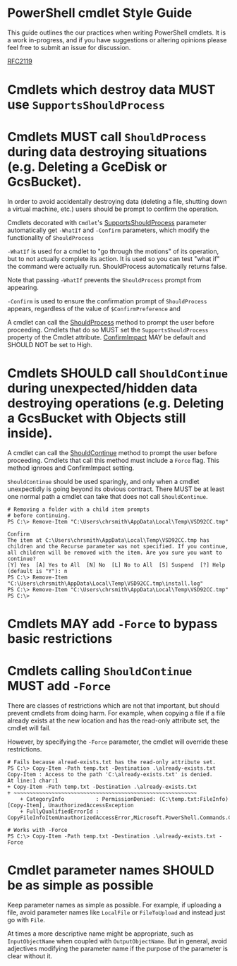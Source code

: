 # PowerShell cmdlet Style Guide #

This guide outlines the our practices when writing PowerShell cmdlets. It is a
work in-progress, and if you have suggestions or altering opinions please feel
free to submit an issue for discussion.

[RFC2119](http://www.ietf.org/rfc/rfc2119.txt)

# Cmdlets which destroy data MUST use `SupportsShouldProcess`
# Cmdlets MUST call `ShouldProcess` during data destroying situations (e.g. Deleting a GceDisk or GcsBucket).

In order to avoid accidentally destroying data (deleting a file, shutting down a
virtual machine, etc.) users should be prompt to confirm the operation.

Cmdlets decorated with `Cmdlet`'s [SupportsShouldProcess](https://msdn.microsoft.com/en-us/library/system.management.automation.cmdletcommonmetadataattribute.supportsshouldprocess.aspx)
parameter automatically get `-WhatIf` and `-Confirm` parameters, which modify the functionality of `ShouldProcess`

`-WhatIf` is used for a cmdlet to "go through the motions" of its operation, but
to not actually complete its action. It is used so you can test "what if" the
command were actually run. ShouldProcess automatically returns false.

Note that passing `-WhatIf` prevents the `ShouldProcess` prompt from appearing.

`-Confirm` is used to ensure the confirmation prompt of `ShouldProcess` appears, regardless of the value of `$ConfirmPreference` and 

A cmdlet can call  the [ShouldProcess](https://msdn.microsoft.com/en-us/library/system.management.automation.cmdlet.shouldprocess.aspx)
method to prompt the user before proceeding. Cmdlets that do so MUST set the `SupportsShouldProcess` property
of the Cmdlet attribute. [ConfirmImpact](https://msdn.microsoft.com/en-us/library/system.management.automation.cmdletcommonmetadataattribute.confirmimpact.aspx)
MAY be default and SHOULD NOT be set to High.

# Cmdlets SHOULD call `ShouldContinue` during unexpected/hidden data destroying operations (e.g. Deleting a GcsBucket with Objects still inside).

A cmdlet can call the [ShouldContinue](https://msdn.microsoft.com/en-us/library/system.management.automation.cmdlet.shouldcontinue.aspx) method to prompt
the user before proceeding. Cmdlets that call this method must include a `Force` flag. This method ignroes
and ConfirmImpact setting.

`ShouldContinue` should be used sparingly, and only when a cmdlet unexpectidly is going beyond its obvious
contract. There MUST be at least one normal path a cmdlet can take that does not call `ShouldContinue`.

````
# Removing a folder with a child item prompts
# before continuing.
PS C:\> Remove-Item "C:\Users\chrsmith\AppData\Local\Temp\VSD92CC.tmp"

Confirm
The item at C:\Users\chrsmith\AppData\Local\Temp\VSD92CC.tmp has children and the Recurse parameter was not specified. If you continue, all children will be removed with the item. Are you sure you want to continue?
[Y] Yes  [A] Yes to All  [N] No  [L] No to All  [S] Suspend  [?] Help (default is "Y"): n
PS C:\> Remove-Item "C:\Users\chrsmith\AppData\Local\Temp\VSD92CC.tmp\install.log"
PS C:\> Remove-Item "C:\Users\chrsmith\AppData\Local\Temp\VSD92CC.tmp"
PS C:\>
````


# Cmdlets MAY add `-Force` to bypass basic restrictions
# Cmdlets calling `ShouldContinue` MUST add `-Force`

There are classes of restrictions which are not that important, but should
prevent cmdlets from doing harm. For example, when copying a file if a file
already exists at the new location and has the read-only attribute set, the
cmdlet will fail.

However, by specifying the `-Force` parameter, the cmdlet will override these
restrictions.

````
# Fails because alread-exists.txt has the read-only attribute set.
PS C:\> Copy-Item -Path temp.txt -Destination .\already-exists.txt
Copy-Item : Access to the path 'C:\already-exists.txt' is denied.
At line:1 char:1
+ Copy-Item -Path temp.txt -Destination .\already-exists.txt
+ ~~~~~~~~~~~~~~~~~~~~~~~~~~~~~~~~~~~~~~~~~~~~~~~~~~~~~~~~~~
    + CategoryInfo          : PermissionDenied: (C:\temp.txt:FileInfo) [Copy-Item], UnauthorizedAccessException
    + FullyQualifiedErrorId : CopyFileInfoItemUnauthorizedAccessError,Microsoft.PowerShell.Commands.CopyItemCommand

# Works with -Force
PS C:\> Copy-Item -Path temp.txt -Destination .\already-exists.txt -Force
````

# Cmdlet parameter names SHOULD be as simple as possible

Keep parameter names as simple as possible. For example, if uploading a file,
avoid parameter names like `LocalFile` or `FileToUpload` and instead just
go with `File`.

At times a more descriptive name might be appropriate, such as `InputObjectName`
when coupled with `OutputObjectName`. But in general, avoid adjectives modifying
the parameter name if the purpose of the parameter is clear without it.
